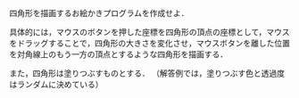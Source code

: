 四角形を描画するお絵かきプログラムを作成せよ．

具体的には，マウスのボタンを押した座標を四角形の頂点の座標として，マウスをドラッグすることで，四角形の大きさを変化させ，マウスボタンを離した位置を対角線上のもう一方の頂点とするような四角形を描画する．
 
 また，四角形は塗りつぶすものとする． （解答例では，塗りつぶす色と透過度はランダムに決めている）
